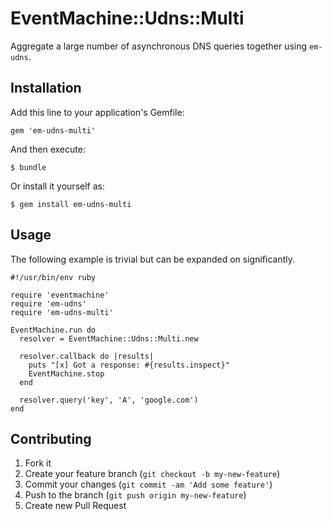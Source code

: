 # EventMachine::Udns::Multi

Aggregate a large number of asynchronous DNS queries together using `em-udns`.

## Installation

Add this line to your application's Gemfile:

    gem 'em-udns-multi'

And then execute:

    $ bundle

Or install it yourself as:

    $ gem install em-udns-multi

## Usage

The following example is trivial but can be expanded on significantly.

    #!/usr/bin/env ruby

    require 'eventmachine'
    require 'em-udns'
    require 'em-udns-multi'

    EventMachine.run do
      resolver = EventMachine::Udns::Multi.new

      resolver.callback do |results|
        puts "[x] Got a response: #{results.inspect}"
        EventMachine.stop
      end

      resolver.query('key', 'A', 'google.com')
    end

## Contributing

1. Fork it
2. Create your feature branch (`git checkout -b my-new-feature`)
3. Commit your changes (`git commit -am 'Add some feature'`)
4. Push to the branch (`git push origin my-new-feature`)
5. Create new Pull Request
